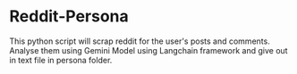 # Reddit-Persona
This python script will scrap reddit for the user's posts and comments. Analyse them using Gemini Model using Langchain framework and give out in text file in persona folder. 
